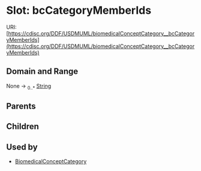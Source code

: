 
# Slot: bcCategoryMemberIds




URI: [https://cdisc.org/DDF/USDMUML/biomedicalConceptCategory__bcCategoryMemberIds](https://cdisc.org/DDF/USDMUML/biomedicalConceptCategory__bcCategoryMemberIds)


## Domain and Range

None &#8594;  <sub>0..\*</sub> [String](types/String.md)

## Parents


## Children


## Used by

 * [BiomedicalConceptCategory](BiomedicalConceptCategory.md)
